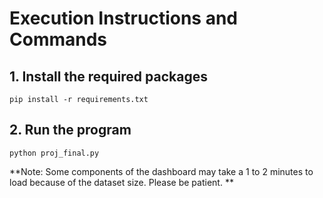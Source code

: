# Execution Instructions and Commands

## 1. Install the required packages

`pip install -r requirements.txt
`

## 2. Run the program

```
python proj_final.py
```

**Note: Some components of the dashboard may take a 1 to 2 minutes to load because of the dataset size. Please be patient.
**
